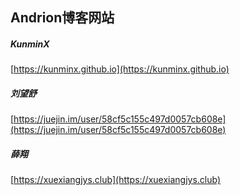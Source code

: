 ## Andrion博客网站

##### KunminX  

[https://kunminx.github.io](https://kunminx.github.io)


##### 刘望舒  
[https://juejin.im/user/58cf5c155c497d0057cb608e](https://juejin.im/user/58cf5c155c497d0057cb608e)  


##### 薛翔  
[https://xuexiangjys.club](https://xuexiangjys.club)  


